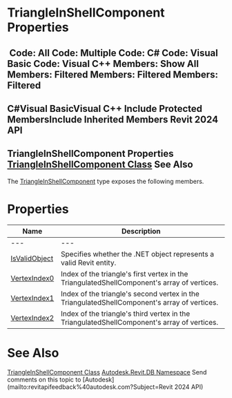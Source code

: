 # TriangleInShellComponent Properties

﻿
 Code: All Code: Multiple Code: C# Code: Visual Basic Code: Visual C++  Members: Show All Members: Filtered Members: Filtered Members: Filtered   
---  
C#Visual BasicVisual C++
Include Protected MembersInclude Inherited Members
Revit 2024 API  
---  
TriangleInShellComponent Properties  
[TriangleInShellComponent Class](ff9ef159-5435-7874-842e-7a681735bcc8.md "TriangleInShellComponent Class") See Also  
---  
The [TriangleInShellComponent](ff9ef159-5435-7874-842e-7a681735bcc8.md "TriangleInShellComponent Class") type exposes the following members.
# Properties
| Name | Description |
| --- | --- |
| --- | --- | --- |
| [IsValidObject](0e2825ae-fb2c-3a95-64c4-231ffe2df79c.md "IsValidObject Property") | Specifies whether the .NET object represents a valid Revit entity. |
| [VertexIndex0](c1317acd-f865-cf47-563e-e54a702bdaa6.md "VertexIndex0 Property") | Index of the triangle's first vertex in the TriangulatedShellComponent's array of vertices. |
| [VertexIndex1](7850984b-0f4c-e226-7988-1a1cf01bd630.md "VertexIndex1 Property") | Index of the triangle's second vertex in the TriangulatedShellComponent's array of vertices. |
| [VertexIndex2](7e2c0ef0-4882-c04b-53ec-f2d822bf8456.md "VertexIndex2 Property") | Index of the triangle's third vertex in the TriangulatedShellComponent's array of vertices. |

# See Also
[TriangleInShellComponent Class](ff9ef159-5435-7874-842e-7a681735bcc8.md "TriangleInShellComponent Class")
[Autodesk.Revit.DB Namespace](87546ba7-461b-c646-cbb1-2cb8f5bff8b2.md "Autodesk.Revit.DB Namespace")
Send comments on this topic to [Autodesk](mailto:revitapifeedback%40autodesk.com?Subject=Revit 2024 API)